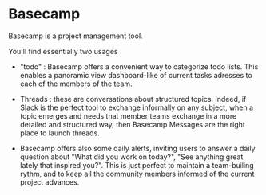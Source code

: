 # Basecamp

Basecamp is a project management tool. 

You'll find essentially two usages 

* "todo" : Basecamp offers a convenient way to categorize todo lists. This enables a panoramic view dashboard-like of current tasks adresses to each of the members of the team. 

* Threads : these are conversations about structured topics. Indeed, if Slack is the perfect tool to exchange informally on any subject, when a topic emerges and needs that member teams exchange in a more detailed and structured way, then Basecamp Messages are the right place to launch threads. 

* Basecamp offers also some daily alerts, inviting users to answer a daily question about "What did you work on today?", "See anything great lately that inspired you?". This is just perfect to maintain a team-builing rythm, and to keep all the community members informed of the current project advances.